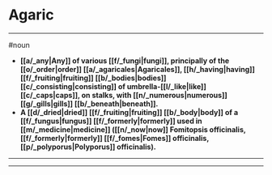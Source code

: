# Agaric
---
#noun
- **[[a/_any|Any]] of various [[f/_fungi|fungi]], principally of the [[o/_order|order]] [[a/_agaricales|Agaricales]], [[h/_having|having]] [[f/_fruiting|fruiting]] [[b/_bodies|bodies]] [[c/_consisting|consisting]] of umbrella-[[l/_like|like]] [[c/_caps|caps]], on stalks, with [[n/_numerous|numerous]] [[g/_gills|gills]] [[b/_beneath|beneath]].**
- **A [[d/_dried|dried]] [[f/_fruiting|fruiting]] [[b/_body|body]] of a [[f/_fungus|fungus]] [[f/_formerly|formerly]] used in [[m/_medicine|medicine]] ([[n/_now|now]] Fomitopsis officinalis, [[f/_formerly|formerly]] [[f/_fomes|Fomes]] officinalis, [[p/_polyporus|Polyporus]] officinalis).**
---
---
